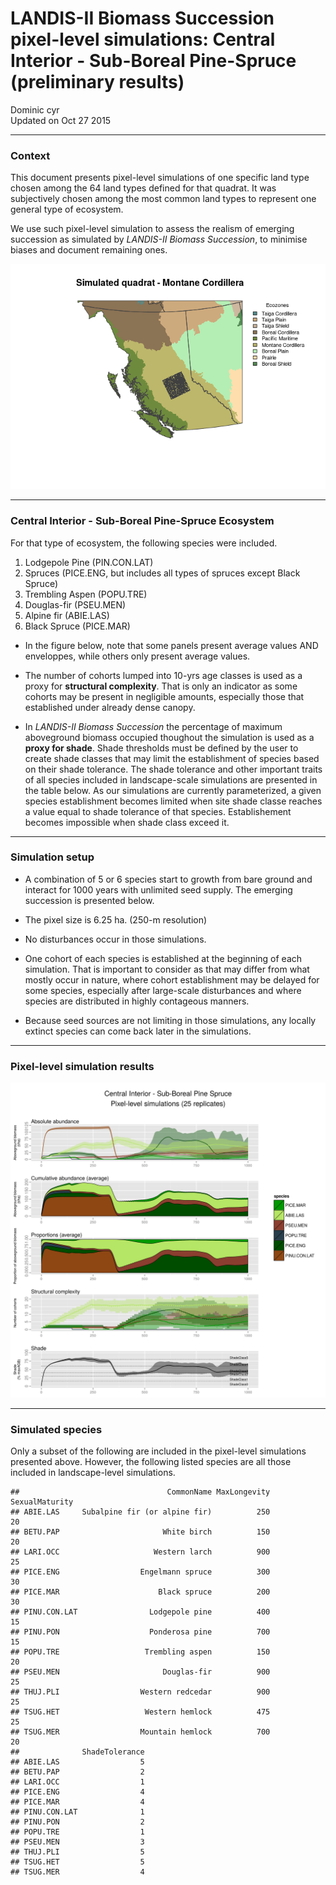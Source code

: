# LANDIS-II Biomass Succession pixel-level simulations: Central Interior - Sub-Boreal Pine-Spruce (preliminary results)
Dominic cyr  
Updated on Oct 27 2015

-------









### Context

This document presents pixel-level simulations of one specific land type chosen among the 64 land types defined for that quadrat. It was subjectively chosen among the most common land types to represent one general type of ecosystem.

We use such pixel-level simulation to assess the realism of emerging succession as simulated by _LANDIS-II Biomass Succession_, to minimise biases and document remaining ones.









<img src="landisSiteVignette_MC_974_4_files/figure-html/mapPlot-1.png" title="" alt=""  />

-------

### Central Interior - Sub-Boreal Pine-Spruce Ecosystem


For that type of ecosystem, the following species were included.

1. Lodgepole Pine (PIN.CON.LAT)
2. Spruces (PICE.ENG, but includes all types of spruces except Black Spruce)
3. Trembling Aspen (POPU.TRE)
4. Douglas-fir (PSEU.MEN)
5. Alpine fir (ABIE.LAS)
6. Black Spruce (PICE.MAR)

* In the figure below, note that some panels present average values AND enveloppes, while others only present average values.

* The number of cohorts lumped into 10-yrs age classes is used as a proxy for **structural complexity**. That is only an indicator as some cohorts may be present in negligible amounts, especially those that established under already dense canopy.

* In _LANDIS-II Biomass Succession_ the percentage of maximum aboveground biomass occupied thoughout the simulation is used as a **proxy for shade**. Shade thresholds must be defined by the user to create shade classes that may limit the establishment of species based on their shade tolerance. The shade tolerance and other important traits of all species included in landscape-scale simulations are presented in the table below. As our simulations are currently parameterized, a given species establishment becomes limited when site shade classe reaches a value equal to shade tolerance of that species. Establishement becomes impossible when shade class exceed it.

-------

### Simulation setup

* A combination of 5 or 6 species start to growth from bare ground and interact for 1000 years with unlimited seed supply. The emerging succession is presented below.

* The pixel size is 6.25 ha. (250-m resolution)

* No disturbances occur in those simulations.

* One cohort of each species is established at the beginning of each simulation. That is important to consider as that may differ from what mostly occur in nature, where cohort establishment may be delayed for some species, especially after large-scale disturbances and where species are distributed in highly contageous manners.

* Because seed sources are not limiting in those simulations, any locally extinct species can come back later in the simulations.

-------


### Pixel-level simulation results
![alt text](../Figures/multiSppLandisSite_MC_974_4.png)




-------

### Simulated species

Only a subset of the following are included in the pixel-level simulations presented above. However, the following listed species are all those included in landscape-level simulations.


```
##                                 CommonName MaxLongevity SexualMaturity
## ABIE.LAS     Subalpine fir (or alpine fir)          250             20
## BETU.PAP                       White birch          150             20
## LARI.OCC                     Western larch          900             25
## PICE.ENG                  Engelmann spruce          300             30
## PICE.MAR                      Black spruce          200             30
## PINU.CON.LAT                Lodgepole pine          400             15
## PINU.PON                    Ponderosa pine          700             15
## POPU.TRE                   Trembling aspen          150             20
## PSEU.MEN                       Douglas-fir          900             25
## THUJ.PLI                  Western redcedar          900             25
## TSUG.HET                   Western hemlock          475             25
## TSUG.MER                  Mountain hemlock          700             20
##              ShadeTolerance
## ABIE.LAS                  5
## BETU.PAP                  2
## LARI.OCC                  1
## PICE.ENG                  4
## PICE.MAR                  4
## PINU.CON.LAT              1
## PINU.PON                  2
## POPU.TRE                  1
## PSEU.MEN                  3
## THUJ.PLI                  5
## TSUG.HET                  5
## TSUG.MER                  4
```

